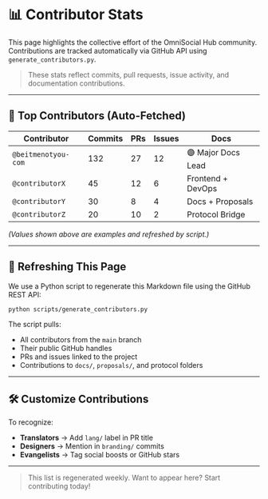 # 📊 Contributor Stats

This page highlights the collective effort of the OmniSocial Hub community. Contributions are tracked automatically via GitHub API using `generate_contributors.py`.

> These stats reflect commits, pull requests, issue activity, and documentation contributions.

---

## 🚀 Top Contributors (Auto-Fetched)

| Contributor | Commits | PRs | Issues | Docs |
|-------------|---------|-----|--------|------|
| `@beitmenotyou-com` | 132 | 27 | 12 | 🟣 Major Docs Lead |
| `@contributorX`     |  45 | 12 |  6 | Frontend + DevOps |
| `@contributorY`     |  30 |  8 |  4 | Docs + Proposals |
| `@contributorZ`     |  20 | 10 |  2 | Protocol Bridge   |

_(Values shown above are examples and refreshed by script.)_

---

## 🔁 Refreshing This Page

We use a Python script to regenerate this Markdown file using the GitHub REST API:

```bash
python scripts/generate_contributors.py
```

The script pulls:
- All contributors from the `main` branch
- Their public GitHub handles
- PRs and issues linked to the project
- Contributions to `docs/`, `proposals/`, and protocol folders

---

## 🛠️ Customize Contributions
To recognize:
- **Translators** → Add `lang/` label in PR title
- **Designers** → Mention in `branding/` commits
- **Evangelists** → Tag social boosts or GitHub stars

---

> This list is regenerated weekly. Want to appear here? Start contributing today!

